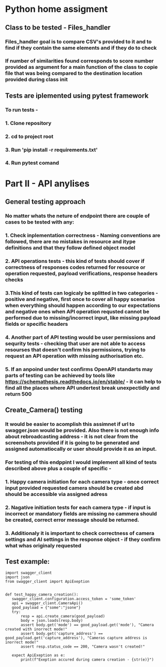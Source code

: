 # Python home assigment

## Class to be tested - Files_handler 

### Files_handler goal is to compare CSV's provided to it and to find if they contain the same elements and if they do to check
### If number of similarities found corresponds to score number provided as argument for a main function of the class to copie file that was being compared to the destination location provided during class init

## Tests are iplemented using pytest framework 

### To run tests - 

### 1. Clone repository

### 2. cd to project root

### 3. Run 'pip install -r requirements.txt'

### 4. Run pytest comand 


# Part II - API anylises 

##  General  testing approach 
### No matter whats the neture of endpoint there are couple of cases to be tested with any:
### 1. Check inplementation correctness - Naming conventions are followed, there are no mistakes in resource and itype definitions and that they follow defined object model
### 2. API operations tests - this kind of tests should cover if correctness of responses codes returned for resource or operation requested, payload verifications, response headers checks 
### 3.This kind of tests can logicaly be splitted in two categories - positive and negative, first once to cover all happy scenarios when everything should happen according to our expectations and negative ones when API operation requsted cannot be performed due  to missing/incorrect input, like missing payload fields or specific headers  
### 4. Another part of API testing would be user permissions and sequrity tests - checking that user are not able to access resourses that doesn't confirm his permissions, trying to request an API operation with missing authorisation etc.
### 5. If an anpoind under test confirms OpenAPI standarts may parts of testing can be achieved by tools like https://schemathesis.readthedocs.io/en/stable/ - it can help to find all the places where API undertest break unexpectidly and return 500

## Create_Camera() testing 
### It would be easier to acomplish this assimnet if url to swagger.json would be provided. Also there is not enough info about rebroadcasting address - it is not  clear from the screenshots provided if it is going to be generated and assigned automatiocally or user should provide it as an input.
### For testing of this endppint I would implement all kind of tests described above plus a couple of specific -
### 1. Happy camera initiation for each camera type - once correct input provided requested camera should be created abd should be accessible via assigned adress
### 2. Nagative initiation tests for each camera type - if input is incorrect or mandatory fields are missing  no cammera should be created, correct error message should be returned. 
### 3. Additionaly it is important to check correctness of camera settings and AI settings in the response object - if they confirm what whas originaly requested 

## Test example:

 ```
 import swagger_client
 import json
 from swagger_client import ApiExeption
 

def test_happy_camera_creation():
    swagger_client.configuration.access_token = 'some_token'
    api = swagger_client.CameraApi()
    good_payload = {"some":"jsone"}
    try:
        resp = api.create_camera(good_payload)
        body = json.loads(resp.body)
        assert body.get('mode') == good_payload.get('mode'), "Camera created with inorrect mode!"
        assert body.get('capture_address') == good_payload.get('capture_address'), "Cameras capture address is inorrect mode!"
        assert resp.status_code == 200, "Camera wasn't created!"
        
    expect ApiExeption as e:
        print(f"Exeption accured during camera creation - {str(e)}")    
  
  ```



